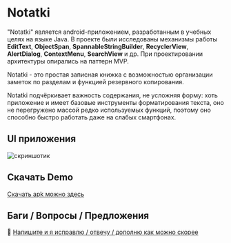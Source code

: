 # Notatki

"Notatki" является android-приложением, разработанным в учебных целях на языке Java. В проекте были исследованы механизмы работы **EditText**, **ObjectSpan**, **SpannableStringBuilder**, **RecyclerView**, **AlertDialog**, **ContextMenu**, **SearchView** и др. При проектировании архитектуры опирались на паттерн MVP. 

Notatki - это простая записная книжка с возможностью организации заметок по разделам и функцией резервного копирования. 

Notatki подчёркивает важность содержания, не усложняя форму: хоть приложение и имеет базовые инструменты форматирования текста, оно не перегружено массой редко используемых функций, поэтому оно способно быстро работать даже на слабых смартфонах. 

## UI приложения
![скриншотик](https://github.com/developer-kaczmarek/GeometricImage/blob/master/screenshotic.png)

## Скачать Demo
[Скачать apk можно здесь](https://github.com/developer-kaczmarek/GeometricImage/blob/master/demoApp.apk)

## Баги / Вопросы /  Предложения

📧 [Напишите и я исправлю / отвечу / дополню как можно скорее](mailto:developer.kaczmarek@yandex.ru)
